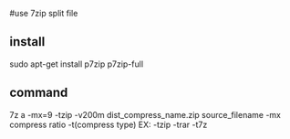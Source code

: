 #use 7zip split file

## install
sudo apt-get install p7zip p7zip-full
## command
7z a -mx=9 -tzip -v200m dist_compress_name.zip source_filename
-mx compress ratio
-t(compress type) EX: -tzip -trar -t7z
